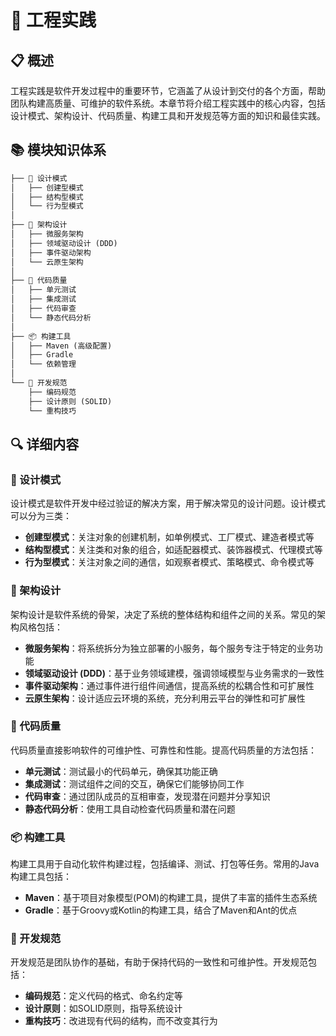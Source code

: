 # 🧪 工程实践

## 📋 概述

工程实践是软件开发过程中的重要环节，它涵盖了从设计到交付的各个方面，帮助团队构建高质量、可维护的软件系统。本章节将介绍工程实践中的核心内容，包括设计模式、架构设计、代码质量、构建工具和开发规范等方面的知识和最佳实践。

## 📚 模块知识体系

```markdown
├── 🧩 设计模式
│   ├── 创建型模式
│   ├── 结构型模式
│   └── 行为型模式
│
├── 📐 架构设计
│   ├── 微服务架构
│   ├── 领域驱动设计 (DDD)
│   ├── 事件驱动架构
│   └── 云原生架构
│
├── 🔬 代码质量
│   ├── 单元测试
│   ├── 集成测试
│   ├── 代码审查
│   └── 静态代码分析
│
├── 📦 构建工具
│   ├── Maven (高级配置)
│   ├── Gradle
│   └── 依赖管理
│
└── 📝 开发规范
    ├── 编码规范
    ├── 设计原则 (SOLID)
    └── 重构技巧
```

## 🔍 详细内容

### 🧩 设计模式

设计模式是软件开发中经过验证的解决方案，用于解决常见的设计问题。设计模式可以分为三类：

- **创建型模式**：关注对象的创建机制，如单例模式、工厂模式、建造者模式等
- **结构型模式**：关注类和对象的组合，如适配器模式、装饰器模式、代理模式等
- **行为型模式**：关注对象之间的通信，如观察者模式、策略模式、命令模式等

### 📐 架构设计

架构设计是软件系统的骨架，决定了系统的整体结构和组件之间的关系。常见的架构风格包括：

- **微服务架构**：将系统拆分为独立部署的小服务，每个服务专注于特定的业务功能
- **领域驱动设计 (DDD)**：基于业务领域建模，强调领域模型与业务需求的一致性
- **事件驱动架构**：通过事件进行组件间通信，提高系统的松耦合性和可扩展性
- **云原生架构**：设计适应云环境的系统，充分利用云平台的弹性和可扩展性

### 🔬 代码质量

代码质量直接影响软件的可维护性、可靠性和性能。提高代码质量的方法包括：

- **单元测试**：测试最小的代码单元，确保其功能正确
- **集成测试**：测试组件之间的交互，确保它们能够协同工作
- **代码审查**：通过团队成员的互相审查，发现潜在问题并分享知识
- **静态代码分析**：使用工具自动检查代码质量和潜在问题

### 📦 构建工具

构建工具用于自动化软件构建过程，包括编译、测试、打包等任务。常用的Java构建工具包括：

- **Maven**：基于项目对象模型(POM)的构建工具，提供了丰富的插件生态系统
- **Gradle**：基于Groovy或Kotlin的构建工具，结合了Maven和Ant的优点

### 📝 开发规范

开发规范是团队协作的基础，有助于保持代码的一致性和可维护性。开发规范包括：

- **编码规范**：定义代码的格式、命名约定等
- **设计原则**：如SOLID原则，指导系统设计
- **重构技巧**：改进现有代码的结构，而不改变其行为